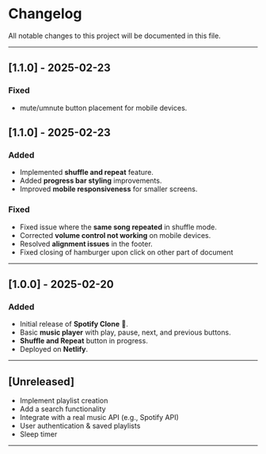 # Changelog

All notable changes to this project will be documented in this file.

---

## [1.1.0] - 2025-02-23
### Fixed
- mute/umnute button placement for mobile devices.


## [1.1.0] - 2025-02-23
### Added
- Implemented **shuffle and repeat** feature.
- Added **progress bar styling** improvements.
- Improved **mobile responsiveness** for smaller screens.

### Fixed
- Fixed issue where the **same song repeated** in shuffle mode.
- Corrected **volume control not working** on mobile devices.
- Resolved **alignment issues** in the footer.
- Fixed closing of hamburger upon click on other part of document

---
## [1.0.0] - 2025-02-20
### Added
- Initial release of **Spotify Clone** 🎵.
- Basic **music player** with play, pause, next, and previous buttons.
- **Shuffle and Repeat** button in progress.
- Deployed on **Netlify**.

---

## [Unreleased]
- Implement playlist creation
- Add a search functionality
- Integrate with a real music API (e.g., Spotify API)
- User authentication & saved playlists
- Sleep timer 

---
